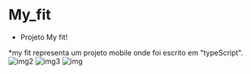 # My_fit

- Projeto My fit!

*my fit representa um projeto mobile onde foi escrito em "typeScript".
![img2](https://user-images.githubusercontent.com/87025558/154753731-24909812-8103-4208-ac9f-499679b06f7d.jpeg)
![img3](https://user-images.githubusercontent.com/87025558/154753732-bc92de87-86f5-4d40-a519-d07428d66fa0.jpeg)
![img](https://user-images.githubusercontent.com/87025558/154753735-2adf4f2a-40e8-4e4c-a0de-e1c00cb37cb1.jpeg)
